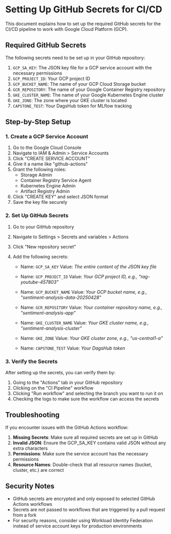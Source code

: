# Setting Up GitHub Secrets for CI/CD

This document explains how to set up the required GitHub secrets for the CI/CD pipeline to work with Google Cloud Platform (GCP).

## Required GitHub Secrets

The following secrets need to be set up in your GitHub repository:

1. `GCP_SA_KEY`: The JSON key file for a GCP service account with the necessary permissions
2. `GCP_PROJECT_ID`: Your GCP project ID
3. `GCP_BUCKET_NAME`: The name of your GCP Cloud Storage bucket
4. `GCR_REPOSITORY`: The name of your Google Container Registry repository
5. `GKE_CLUSTER_NAME`: The name of your Google Kubernetes Engine cluster
6. `GKE_ZONE`: The zone where your GKE cluster is located
7. `CAPSTONE_TEST`: Your DagsHub token for MLflow tracking

## Step-by-Step Setup

### 1. Create a GCP Service Account

1. Go to the Google Cloud Console
2. Navigate to IAM & Admin > Service Accounts
3. Click "CREATE SERVICE ACCOUNT"
4. Give it a name like "github-actions"
5. Grant the following roles:
   - Storage Admin
   - Container Registry Service Agent
   - Kubernetes Engine Admin
   - Artifact Registry Admin
6. Click "CREATE KEY" and select JSON format
7. Save the key file securely

### 2. Set Up GitHub Secrets

1. Go to your GitHub repository
2. Navigate to Settings > Secrets and variables > Actions
3. Click "New repository secret"
4. Add the following secrets:

   - Name: `GCP_SA_KEY`
     Value: *The entire content of the JSON key file*

   - Name: `GCP_PROJECT_ID`
     Value: *Your GCP project ID, e.g., "rag-youtube-457803"*

   - Name: `GCP_BUCKET_NAME`
     Value: *Your GCP bucket name, e.g., "sentiment-analysis-data-20250428"*

   - Name: `GCR_REPOSITORY`
     Value: *Your container repository name, e.g., "sentiment-analysis-app"*

   - Name: `GKE_CLUSTER_NAME`
     Value: *Your GKE cluster name, e.g., "sentiment-analysis-cluster"*

   - Name: `GKE_ZONE`
     Value: *Your GKE cluster zone, e.g., "us-central1-a"*

   - Name: `CAPSTONE_TEST`
     Value: *Your DagsHub token*

### 3. Verify the Secrets

After setting up the secrets, you can verify them by:

1. Going to the "Actions" tab in your GitHub repository
2. Clicking on the "CI Pipeline" workflow
3. Clicking "Run workflow" and selecting the branch you want to run it on
4. Checking the logs to make sure the workflow can access the secrets

## Troubleshooting

If you encounter issues with the GitHub Actions workflow:

1. **Missing Secrets**: Make sure all required secrets are set up in GitHub
2. **Invalid JSON**: Ensure the GCP_SA_KEY contains valid JSON without any extra characters
3. **Permissions**: Make sure the service account has the necessary permissions
4. **Resource Names**: Double-check that all resource names (bucket, cluster, etc.) are correct

## Security Notes

- GitHub secrets are encrypted and only exposed to selected GitHub Actions workflows
- Secrets are not passed to workflows that are triggered by a pull request from a fork
- For security reasons, consider using Workload Identity Federation instead of service account keys for production environments
